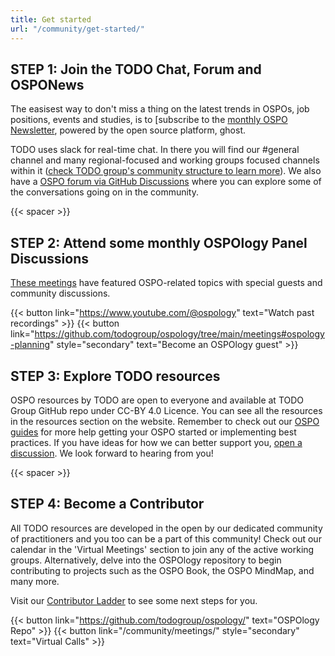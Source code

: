 ```yaml
---
title: Get started
url: "/community/get-started/"
---
```


## STEP 1: Join the TODO Chat, Forum and OSPONews

The easisest way to don't miss a thing on the latest trends in OSPOs, job positions, events and studies, is to [subscribe to the [monthly OSPO Newsletter](https://ospo-news.ghost.io/), powered by the open source platform, ghost.

TODO uses slack for real-time chat. In there you will find our #general channel and many regional-focused and working groups focused channels within it ([check TODO group's community structure to learn more](https://github.com/todogroup/governance/blob/main/TODO%20Structure/structure-mindmap.md)). We also have a [OSPO forum via GitHub Discussions](https://github.com/todogroup/ospology/discussions) where you can explore some of the conversations going on in the community.

{{< spacer >}}

## STEP 2: Attend some monthly OSPOlogy Panel Discussions

[These meetings](https://community.linuxfoundation.org/todo-group-ospology/) have featured OSPO-related topics with special guests and community discussions.

{{< button link="https://www.youtube.com/@ospology" text="Watch past recordings" >}} {{< button link="https://github.com/todogroup/ospology/tree/main/meetings#ospology-planning" style="secondary" text="Become an OSPOlogy guest" >}}

## STEP 3: Explore TODO resources

OSPO resources by TODO are open to everyone and available at TODO Group GitHub repo under CC-BY 4.0 Licence. You can see all the resources in the resources section on the website. Remember to check out our [OSPO guides](https://todogroup.org/resources/guides/) for more help getting your OSPO started or implementing best practices. If you have ideas for how we can better support you, [open a discussion](https://github.com/todogroup/ospology/discussions). We look forward to hearing from you!

{{< spacer >}}

## STEP 4: Become a Contributor

All TODO resources are developed in the open by our dedicated community of practitioners and you too can be a part of this community! Check out our calendar in the 'Virtual Meetings' section to join any of the active working groups. Alternatively, delve into the OSPOlogy repository to begin contributing to projects such as the OSPO Book, the OSPO MindMap, and many more.

Visit our [Contributor Ladder](https://github.com/todogroup/ospology/blob/main/GOVERNANCE.md) to see some next steps for you.

{{< button link="https://github.com/todogroup/ospology/" text="OSPOlogy Repo" >}} {{< button link="/community/meetings/" style="secondary" text="Virtual Calls" >}}

